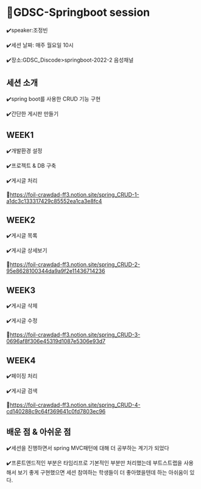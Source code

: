 # :rocket:GDSC-Springboot session

:heavy_check_mark:speaker:조정빈

:heavy_check_mark:세션 날짜: 매주 월요일 10시


:heavy_check_mark:장소:GDSC_Discode>springboot-2022-2 음성채널

## 세션 소개

:heavy_check_mark:spring boot를 사용한 CRUD 기능 구현


:heavy_check_mark:간단한 게시판 만들기

## WEEK1

:heavy_check_mark:개발환경 설정

:heavy_check_mark:프로젝트 & DB 구축

:heavy_check_mark:게시글 처리

:link:https://foil-crawdad-ff3.notion.site/spring_CRUD-1-a1dc3c133317429c85552ea1ca3e8fc4


## WEEK2

:heavy_check_mark:게시글 목록

:heavy_check_mark:게시글 상세보기

:link:https://foil-crawdad-ff3.notion.site/spring_CRUD-2-95e8628100344da9a9f2e11436714236

## WEEK3

:heavy_check_mark:게시글 삭제

:heavy_check_mark:게시글 수정

:link:https://foil-crawdad-ff3.notion.site/spring_CRUD-3-0696af8f306e45319d1087e5306e93d7

## WEEK4

:heavy_check_mark:페이징 처리

:heavy_check_mark:게시글 검색

:link:https://foil-crawdad-ff3.notion.site/spring_CRUD-4-cd140288c9c64f369641c0fd7803ec96


## 배운 점 & 아쉬운 점

:heavy_check_mark:세션을 진행하면서 spring MVC패턴에 대해 더 공부하는 계기가 되었다

:heavy_check_mark:프론트앤드적인 부분은 타임리프로 기본적인 부분만 처리했는데 부트스트랩을 사용해서 보기 좋게 구현했으면 세션 참여하는 학생들이 더 좋아했을텐데 하는 아쉬움이 있다. 

